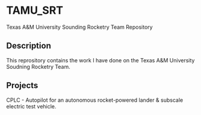 # TAMU_SRT
Texas A&amp;M University Sounding Rocketry Team Repository

## Description
This reprository contains the work I have done on the Texas A&M University Soudning Rocketry Team.

## Projects
CPLC - Autopilot for an autonomous rocket-powered lander & subscale electric test vehicle.
